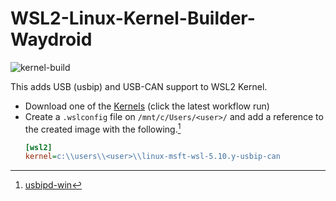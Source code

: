 # WSL2-Linux-Kernel-Builder-Waydroid 
![kernel-build](https://github.com/jimed-rand/WSL2-Linux-Kernel-Builder-Waydroid/actions/workflows/build.yml/badge.svg)

This adds USB (usbip) and USB-CAN support to WSL2 Kernel.

+ Download one of the [Kernels](https://github.com/jimed-rand/WSL2-Linux-Kernel-Builder-Waydroid/actions) (click the latest workflow run)
+ Create a `.wslconfig` file on `/mnt/c/Users/<user>/` and add a reference to the created image with the following.[^1]
    ```ini
    [wsl2]
    kernel=c:\\users\\<user>\\linux-msft-wsl-5.10.y-usbip-can
    ```

[^1]: [usbipd-win](https://github.com/dorssel/usbipd-win)
